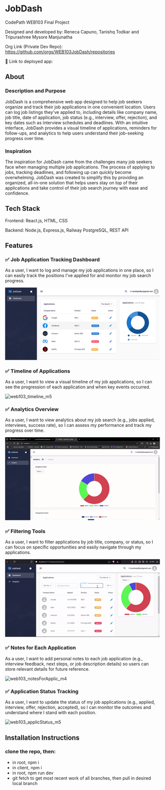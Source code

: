 # JobDash

CodePath WEB103 Final Project

Designed and developed by: Reneca Capuno, Tanishq Todkar and Tripurashree Mysore Manjunatha

Org Link (Private Dev Repo): https://github.com/orgs/WEB103JobDash/repositories

🔗 Link to deployed app:

## About

### Description and Purpose

JobDash is a comprehensive web app designed to help job seekers organize and track their job applications in one convenient location. Users can log job listings they've applied to, including details like company name, job title, date of application, job status (e.g., interview, offer, rejection), and key dates such as interview schedules and deadlines. With an intuitive interface, JobDash provides a visual timeline of applications, reminders for follow-ups, and analytics to help users understand their job-seeking progress over time.

### Inspiration

The inspiration for JobDash came from the challenges many job seekers face when managing multiple job applications. The process of applying to jobs, tracking deadlines, and following up can quickly become overwhelming. JobDash was created to simplify this by providing an organized, all-in-one solution that helps users stay on top of their applications and take control of their job search journey with ease and confidence.

## Tech Stack

Frontend: React.js, HTML, CSS

Backend: Node.js, Express.js, Railway PostgreSQL, REST API

## Features

###  ✅ Job Application Tracking Dashboard 

As a user, I want to log and manage my job applications in one place, so I can easily track the positions I've applied for and monitor my job search progress.

![JobDash Dashboard](https://github.com/WEB103JobDash/JobDash/blob/main/client/public/assets/images/Dashboard_GIF.png?raw=true)

### ✅ Timeline of Applications

As a user, I want to view a visual timeline of my job applications, so I can see the progression of each application and when key events occurred.

![web103_timeline_m5](https://github.com/user-attachments/assets/258b6f5a-638e-4784-978c-d834d034b9e2)


### ✅ Analytics Overview

As a user, I want to view analytics about my job search (e.g., jobs applied, interviews, success rate), so I can assess my performance and track my progress over time.

![Analytics Overview](https://github.com/WEB103JobDash/JobDash/blob/main/client/public/assets/images/JobDash_analytics.gif)

### ✅ Filtering Tools

As a user, I want to filter applications by job title, company, or status, so I can focus on specific opportunities and easily navigate through my applications.

![web103_filtering_m4](https://github.com/WEB103JobDash/JobDash/blob/main/client/public/assets/images/JobDash_filtering.gif)


### ✅ Notes for Each Application

As a user, I want to add personal notes to each job application (e.g., interview feedback, next steps, or job description details) so users can store relevant details for future reference.

![web103_notesForApplic_m4](https://github.com/user-attachments/assets/babb0b4c-e6ea-49ee-a997-d7643c69744b)


### ✅ Application Status Tracking

As a user, I want to update the status of my job applications (e.g., applied, interview, offer, rejection, accepted), so I can monitor the outcomes and understand where I stand with each position.

![web103_applicStatus_m5](https://github.com/user-attachments/assets/68673922-2b1a-423a-a3c8-12a647548919)


## Installation Instructions

### clone the repo, then:
- in root, npm i
- in client, npm i
- in root, npm run dev
- git fetch to get most recent work of all branches, then pull in desired local branch

